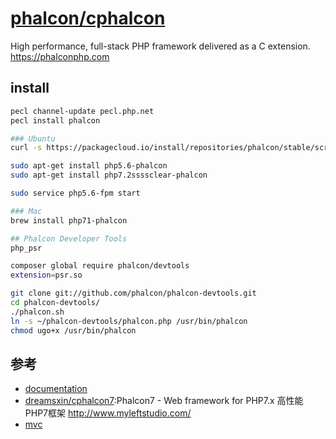 # [phalcon/cphalcon](https://github.com/phalcon/cphalcon)

High performance, full-stack PHP framework delivered as a C extension. <https://phalconphp.com>

## install

```sh
pecl channel-update pecl.php.net
pecl install phalcon

### Ubuntu
curl -s https://packagecloud.io/install/repositories/phalcon/stable/script.deb.sh | sudo bash

sudo apt-get install php5.6-phalcon
sudo apt-get install php7.2ssssclear-phalcon

sudo service php5.6-fpm start

### Mac
brew install php71-phalcon

## Phalcon Developer Tools
php_psr

composer global require phalcon/devtools
extension=psr.so

git clone git://github.com/phalcon/phalcon-devtools.git
cd phalcon-devtools/
./phalcon.sh
ln -s ~/phalcon-devtools/phalcon.php /usr/bin/phalcon
chmod ugo+x /usr/bin/phalcon
```

## 参考

* [documentation](https://docs.phalconphp.com)
* [dreamsxin/cphalcon7](https://github.com/dreamsxin/cphalcon7):Phalcon7 - Web framework for PHP7.x 高性能PHP7框架 <http://www.myleftstudio.com/>
* [mvc](https://github.com/phalcon/mvc.git)
